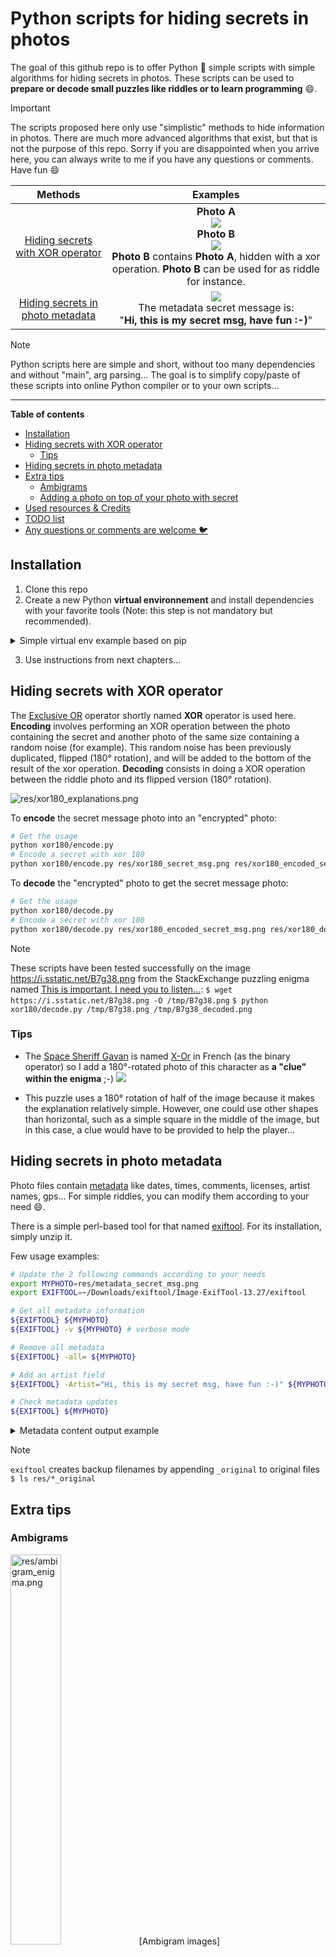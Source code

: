 # Python scripts for hiding secrets in photos
The goal of this github repo is to offer Python :snake: simple scripts with simple algorithms for hiding secrets in photos.
These scripts can be used to **prepare or decode small puzzles like riddles or to learn programming** :smile:.


> [!important]
> The scripts proposed here only use "simplistic" methods to hide information in photos.
> There are much more advanced algorithms that exist, but that is not the purpose of this repo.
> Sorry if you are disappointed when you arrive here, you can always write to me if you have any questions or comments.
> Have fun :smile:


| Methods | Examples |
| :---: | :---: |
| [Hiding secrets with XOR operator](#hiding-secrets-with-xor-operator) | **Photo A** <br> ![](res/xor180_secret_msg.png) <br> **Photo B** <br> ![](res/xor180_encoded_secret_msg.png) <br>**Photo B** contains **Photo A**, hidden with a xor operation. **Photo B** can be used for as riddle for instance. |
| [Hiding secrets in photo metadata](#hiding-secrets-in-photo-metadata) | ![](res/metadata_secret_msg.png) <br>The metadata secret message is: <br>"**Hi, this is my secret msg, have fun :-)**" |


> [!note]
> Python scripts here are simple and short, without too many dependencies and without "main", arg parsing...
> The goal is to simplify copy/paste of these scripts into online Python compiler or to your own scripts...


---

**Table of contents**

<!-- @import "[TOC]" {cmd="toc" depthFrom=2 depthTo=6 orderedList=false} -->

<!-- code_chunk_output -->

- [Installation](#installation)
- [Hiding secrets with XOR operator](#hiding-secrets-with-xor-operator)
  - [Tips](#tips)
- [Hiding secrets in photo metadata](#hiding-secrets-in-photo-metadata)
- [Extra tips](#extra-tips)
  - [Ambigrams](#ambigrams)
  - [Adding a photo on top of your photo with secret](#adding-a-photo-on-top-of-your-photo-with-secret)
- [Used resources & Credits](#used-resources--credits)
- [TODO list](#todo-list)
- [Any questions or comments are welcome :bird:](#any-questions-or-comments-are-welcome-bird)

<!-- /code_chunk_output -->


## Installation
1. Clone this repo
2. Create a new Python **virtual environnement** and install dependencies with your favorite tools (Note: this step is not mandatory but recommended).
<details>
<summary>Simple virtual env example based on pip</summary>

```bash
# Create the virtual env and activate it
python3.11 -m venv venv
source venv/bin/activate
pip install --upgrade pip

# Install requirements
pip install -r requirements.txt
# or use simple commands like "pip install opencv-python"

# Leave the virtual env when necessary with the command "deactivate"
```
</details>

3. Use instructions from next chapters...


## Hiding secrets with XOR operator
The [Exclusive OR](https://en.wikipedia.org/wiki/XOR_gate) operator shortly named **XOR** operator is used here.
**Encoding** involves performing an XOR operation between the photo containing the secret and another photo of the same size containing a random noise (for example). This random noise has been previously duplicated, flipped (180° rotation), and will be added to the bottom of the result of the xor operation.
**Decoding** consists in doing a XOR operation between the riddle photo and its flipped version (180° rotation).

![res/xor180_explanations.png](res/xor180_explanations.png)

To **encode** the secret message photo into an "encrypted" photo:
```bash
# Get the usage
python xor180/encode.py
# Encode a secret with xor 180
python xor180/encode.py res/xor180_secret_msg.png res/xor180_encoded_secret_msg.png
```

To **decode** the "encrypted" photo to get the secret message photo:
```bash
# Get the usage
python xor180/decode.py
# Encode a secret with xor 180
python xor180/decode.py res/xor180_encoded_secret_msg.png res/xor180_decoded_secret_msg.png
```

> [!note]
> These scripts have been tested successfully on the image https://i.sstatic.net/B7g38.png from the StackExchange puzzling enigma named [This is important. I need you to listen…](https://puzzling.stackexchange.com/questions/28494/this-is-important-i-need-you-to-listen):
> ```$ wget https://i.sstatic.net/B7g38.png -O /tmp/B7g38.png```
> ```$ python xor180/decode.py /tmp/B7g38.png /tmp/B7g38_decoded.png```

### Tips
* The [Space Sheriff Gavan](https://en.wikipedia.org/wiki/Space_Sheriff_Gavan) is named [X-Or](https://fr.wikipedia.org/wiki/X-Or) in French (as the binary operator) so I add a 180°-rotated photo of this character as **a "clue" within the enigma** ;-)
![](res/xor180_wikipedia_Cosplay_Japan_Expo_20060708_Space_Sheriff_Gavan_01_180.jpg)

* This puzzle uses a 180° rotation of half of the image because it makes the explanation relatively simple. However, one could use other shapes than horizontal, such as a simple square in the middle of the image, but in this case, a clue would have to be provided to help the player...


## Hiding secrets in photo metadata
Photo files contain [metadata](https://en.wikipedia.org/wiki/Metadata#File_metadata) like dates, times, comments, licenses, artist names, gps... For simple riddles, you can modify them according to your need :smile:.

There is a simple perl-based tool for that named [exiftool](https://exiftool.org).
For its installation, simply unzip it.

Few usage examples:
```bash
# Update the 2 following commands according to your needs
export MYPHOTO=res/metadata_secret_msg.png
export EXIFTOOL=~/Downloads/exiftool/Image-ExifTool-13.27/exiftool

# Get all metadata information
${EXIFTOOL} ${MYPHOTO}
${EXIFTOOL} -v ${MYPHOTO} # verbose mode

# Remove all metadata
${EXIFTOOL} -all= ${MYPHOTO}

# Add an artist field
${EXIFTOOL} -Artist="Hi, this is my secret msg, have fun :-)" ${MYPHOTO}

# Check metadata updates
${EXIFTOOL} ${MYPHOTO}
```

<details>
<summary>Metadata content output example</summary>

```bash
$ exiftool res/metadata_secret_msg.png
ExifTool Version Number         : 13.27
File Name                       : metadata_secret_msg.png
Directory                       : res
File Size                       : 50 kB
File Modification Date/Time     : 2025:04:28 07:21:41+02:00
File Access Date/Time           : 2025:04:28 07:21:41+02:00
File Inode Change Date/Time     : 2025:04:28 07:21:41+02:00
File Permissions                : -rw-r--r--
File Type                       : PNG
File Type Extension             : png
MIME Type                       : image/png
Image Width                     : 256
Image Height                    : 128
Bit Depth                       : 8
Color Type                      : RGB with Alpha
Compression                     : Deflate/Inflate
Filter                          : Adaptive
Interlace                       : Noninterlaced
Artist                          : Hi, this is my secret msg, have fun :-)
Image Size                      : 256x128
Megapixels                      : 0.033
```
</details>


> [!note]
> ```exiftool``` creates backup filenames by appending ```_original``` to original files
> ```$ ls res/*_original```


## Extra tips
### Ambigrams
<img src="res/ambigram_enigma.png" alt="res/ambigram_enigma.png" style="width:40%; height:auto;">
[Ambigram images](https://en.wikipedia.org/wiki/Ambigram) can be very cool in the "Xor 180" case as they can be read even if flipped! There are online tools for creating such nice images like https://www.ambigramania.com/ for instance...

### Adding a photo on top of your photo with secret
I use [Inkscape](https://inkscape.org) for combining photos and illustrations on top of riddle photo like in the below photo. When exporting, you may need to enable ```CAIRO_ANTIALIAS_NONE``` to avoid modify the content of your encoded photo...

![res/](res/xor180_encoded_secret_msg_with_a_clue.png)

You can use [Pillow/PIL](https://pillow.readthedocs.io), [OpenCV](https://opencv.org), [ImageMagick](https://imagemagick.org/) or any other tool for such photo overlay additions.


## Used resources & Credits
* [res/gary-bendig-6GMq7AGxNbE-unsplash.jpg](res/gary-bendig-6GMq7AGxNbE-unsplash.jpg): Photo by [Gary Bendig](https://unsplash.com/@kris_ricepees?utm_content=creditCopyText&utm_medium=referral&utm_source=unsplash) on [Unsplash](https://unsplash.com/photos/raccoon-walking-on-lawn-grass-6GMq7AGxNbE?utm_content=creditCopyText&utm_medium=referral&utm_source=unsplash)
* [res/jairo-alzate-sssxyuZape8-unsplash.jpg](res/jairo-alzate-sssxyuZape8-unsplash.jpg): Photo by [Jairo Alzate](https://unsplash.com/@jairoalzate?utm_content=creditCopyText&utm_medium=referral&utm_source=unsplash) on [Unsplash](https://unsplash.com/photos/short-coated-brown-puppy-on-white-floor-sssxyuZape8?utm_content=creditCopyText&utm_medium=referral&utm_source=unsplash)
* [res/xor180_wikipedia_X-Or.jpg](res/xor180_wikipedia_X-Or.jpg): [X-Or](https://fr.wikipedia.org/wiki/Fichier:X-Or.jpg) on Wikipedia
* [res/xor180_wikipedia_Cosplay_Japan_Expo_20060708_Space_Sheriff_Gavan_01.jpg](res/xor180_wikipedia_Cosplay_Japan_Expo_20060708_Space_Sheriff_Gavan_01.jpg): [Cosplay Japan Expo 20060708 Space Sheriff Gavan](https://commons.wikimedia.org/wiki/File:Cosplay_Japan_Expo_20060708_Space_Sheriff_Gavan_01.jpg) on Wikipedia, Licence GNU Free Documentation License, Version 1.2 or any later version


## TODO list
- [ ] Add more ideas (hidden b&w photos in lower bits of the photo, ...)
- [X] Better explain how to add a clue photo-based overlay on top of the photo
- [ ] Add an example of partly xor content


## Any questions or comments are welcome :bird:
If you have any comments or questions, feel free to send me an email at coolcornucopia@outlook.com :email:.

--

Peace

coolcornucopia :smile:
